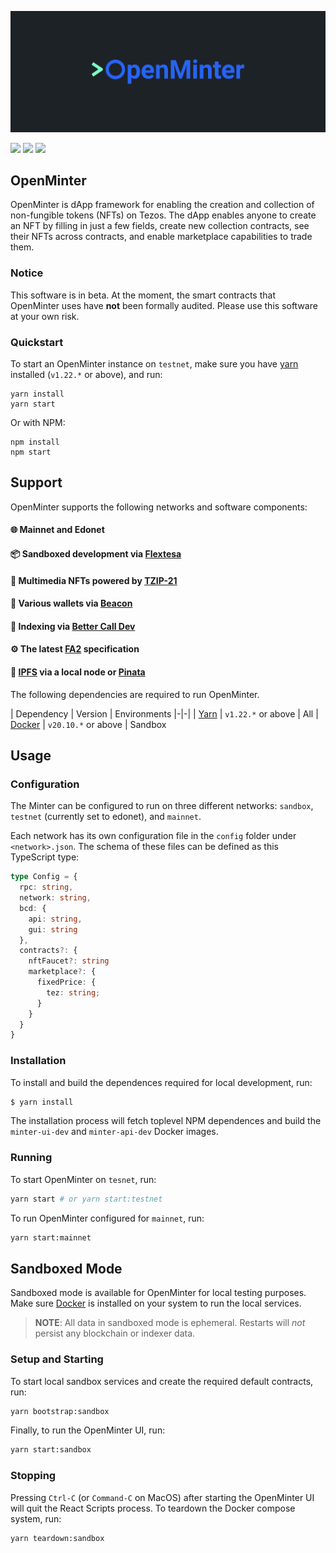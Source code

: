 ![OpenMinter header](/docs/assets/minterhead.png)

[![](https://img.shields.io/badge/license-MIT-brightgreen)](LICENSE) [![](https://img.shields.io/badge/Docker-20.10.x-blue)](https://www.docker.com/) [![](https://img.shields.io/badge/version-v0.3.0-orange)](https://github.com/tqtezos/minter)

## OpenMinter

OpenMinter is dApp framework for enabling the creation and collection
of non-fungible tokens (NFTs) on Tezos. The dApp enables anyone to
create an NFT by filling in just a few fields, create new collection
contracts, see their NFTs across contracts, and enable marketplace
capabilities to trade them.

### Notice

This software is in beta. At the moment, the smart contracts
that OpenMinter uses have **not** been formally audited. Please
use this software at your own risk.

### Quickstart

To start an OpenMinter instance on `testnet`, make sure you have [yarn][yarn]
installed (`v1.22.*` or above), and run:

```
yarn install
yarn start
```

Or with NPM:

```
npm install
npm start
```

## Support

OpenMinter supports the following networks and software components:

#### 🌐 Mainnet and Edonet
#### 📦 Sandboxed development via [Flextesa][flextesa]
#### 🎨 Multimedia NFTs powered by [TZIP-21](https://tzip.tezosagora.org/proposal/tzip-21/)
#### 👛 Various wallets via [Beacon](https://www.walletbeacon.io/)
#### 📖 Indexing via [Better Call Dev][bcdhub]
#### ⚙️ The latest [FA2](https://gitlab.com/tzip/tzip/-/blob/master/proposals/tzip-12/tzip-12.md) specification
#### 🚀 [IPFS](https://ipfs.io/) via a local node or [Pinata](https://pinata.cloud/)

The following dependencies are required to run OpenMinter.

| Dependency | Version | Environments
|-|-|
| [Yarn][yarn] | `v1.22.*` or above | All
| [Docker][docker] | `v20.10.*` or above | Sandbox

[bcdhub]: https://github.com/baking-bad/bcdhub
[flextesa]: https://gitlab.com/tezos/flextesa
[postgres]: https://www.postgresql.org/
[ipfs]: https://ipfs.io/
[docker]: https://www.docker.com/get-started
[yarn]: https://classic.yarnpkg.com/en/docs/install

## Usage

### Configuration

The Minter can be configured to run on three different networks: `sandbox`,
`testnet` (currently set to edonet), and `mainnet`.

Each network has its own configuration file in the `config` folder under
`<network>.json`. The schema of these files can be defined as this TypeScript type:

```typescript
type Config = {
  rpc: string,
  network: string,
  bcd: {
    api: string,
    gui: string
  },
  contracts?: {
    nftFaucet?: string
    marketplace?: {
      fixedPrice: {
        tez: string;
      }
    }
  }
}
```

### Installation

To install and build the dependences required for local development, run:

```sh
$ yarn install
```

The installation process will fetch toplevel NPM dependences and build
the `minter-ui-dev` and `minter-api-dev` Docker images.

### Running

To start OpenMinter on `tesnet`, run:

```sh
yarn start # or yarn start:testnet
```

To run OpenMinter configured for `mainnet`, run:

```sh
yarn start:mainnet
```

## Sandboxed Mode

Sandboxed mode is available for OpenMinter for local testing purposes. Make sure
[Docker][docker] is installed on your system to run the local services.

> **NOTE**: All data in sandboxed mode is ephemeral. Restarts will _not_ persist
> any blockchain or indexer data.

### Setup and Starting

To start local sandbox services and create the required default contracts, run:

```sh
yarn bootstrap:sandbox
```

Finally, to run the OpenMinter UI, run:

```sh
yarn start:sandbox
```

### Stopping

Pressing `Ctrl-C` (or `Command-C` on MacOS) after starting the OpenMinter UI
will quit the React Scripts process. To teardown the Docker compose system, run:

```sh
yarn teardown:sandbox
```
